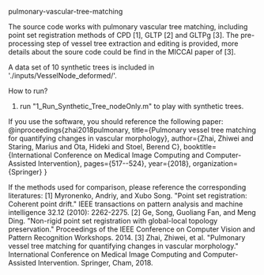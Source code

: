 pulmonary-vascular-tree-matching

The source code works with pulmonary vascular tree matching, including point set registration methods of CPD [1], GLTP [2] and GLTPg [3]. The pre-processing step of vessel tree extraction and editing is provided, more details about the soure code could be find in the MICCAI paper of [3].

A data set of 10 synthetic trees is included in './inputs/VesselNode_deformed/'.

How to run?
1. run "1_Run_Synthetic_Tree_nodeOnly.m" to play with synthetic trees.

If you use the software, you should reference the following paper:
@inproceedings{zhai2018pulmonary,
  title={Pulmonary vessel tree matching for quantifying changes in vascular morphology},
  author={Zhai, Zhiwei and Staring, Marius and Ota, Hideki and Stoel, Berend C},
  booktitle={International Conference on Medical Image Computing and Computer-Assisted Intervention},
  pages={517--524},
  year={2018},
  organization={Springer}
}

If the methods used for comparison, please reference the corresponding literatures:
[1] Myronenko, Andriy, and Xubo Song. "Point set registration: Coherent point drift." IEEE transactions on pattern analysis and machine intelligence 32.12 (2010): 2262-2275.
[2] Ge, Song, Guoliang Fan, and Meng Ding. "Non-rigid point set registration with global-local topology preservation." Proceedings of the IEEE Conference on Computer Vision and Pattern Recognition Workshops. 2014.
[3] Zhai, Zhiwei, et al. "Pulmonary vessel tree matching for quantifying changes in vascular morphology." International Conference on Medical Image Computing and Computer-Assisted Intervention. Springer, Cham, 2018.